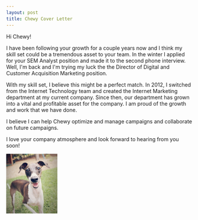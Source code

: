 ```yaml
---
layout: post
title: Chewy Cover Letter 
---
```




Hi Chewy!

I have been following your growth for a couple years now and I think my skill set could be a tremendous asset to your team. In the winter I applied for your SEM Analyst position and made it to the second phone interview. Well, I'm back and I'm trying my luck the the Director of Digital and Customer Acquisition Marketing position.

With my skill set, I believe this might be a perfect match. In 2012, I switched from the Internet Technology team and created the Internet Marketing department at my current company. Since then, our department has grown into a vital and profitable asset for the company. I am proud of the growth and work that we have done.  

I believe I can help Chewy optimize and manage campaigns and collaborate on future campaigns. 

I love your company atmosphere and look forward to hearing from you soon! 

![Ellie!](/assets/images/ellie.png)
